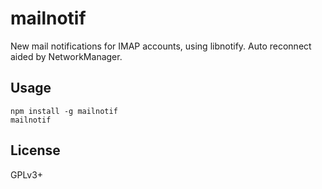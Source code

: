 # mailnotif

New mail notifications for IMAP accounts, using libnotify. Auto reconnect aided
by NetworkManager.

## Usage

```
npm install -g mailnotif
mailnotif
```

## License

GPLv3+
